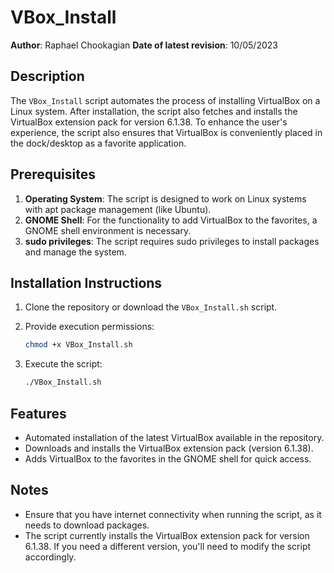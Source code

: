 # VBox_Install

**Author**: Raphael Chookagian
**Date of latest revision**: 10/05/2023

## Description

The `VBox_Install` script automates the process of installing VirtualBox on a Linux system. After installation, the script also fetches and installs the VirtualBox extension pack for version 6.1.38. To enhance the user's experience, the script also ensures that VirtualBox is conveniently placed in the dock/desktop as a favorite application.

## Prerequisites

1. **Operating System**: The script is designed to work on Linux systems with apt package management (like Ubuntu).
2. **GNOME Shell**: For the functionality to add VirtualBox to the favorites, a GNOME shell environment is necessary.
3. **sudo privileges**: The script requires sudo privileges to install packages and manage the system.

## Installation Instructions

1. Clone the repository or download the `VBox_Install.sh` script.
2. Provide execution permissions:

   ```bash
   chmod +x VBox_Install.sh
   ```

3. Execute the script:

   ```bash
   ./VBox_Install.sh
   ```

## Features

- Automated installation of the latest VirtualBox available in the repository.
- Downloads and installs the VirtualBox extension pack (version 6.1.38).
- Adds VirtualBox to the favorites in the GNOME shell for quick access.

## Notes

- Ensure that you have internet connectivity when running the script, as it needs to download packages.
- The script currently installs the VirtualBox extension pack for version 6.1.38. If you need a different version, you'll need to modify the script accordingly.
